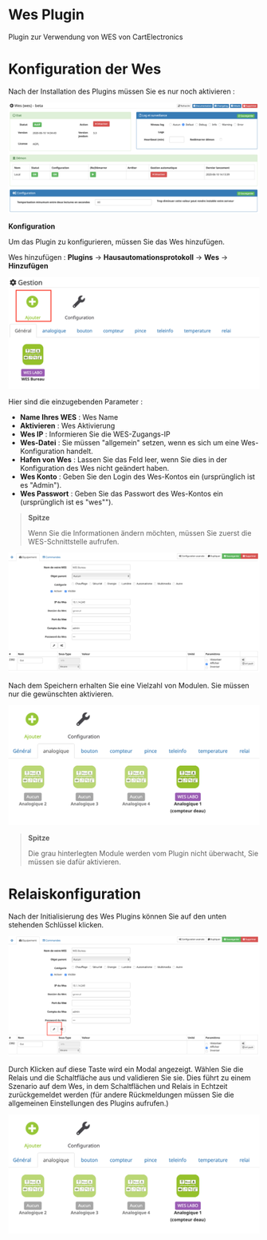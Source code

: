 # Wes Plugin

Plugin zur Verwendung von WES von CartElectronics

# Konfiguration der Wes

Nach der Installation des Plugins müssen Sie es nur noch aktivieren :

![mobile1](../images/configuration.png)

**Konfiguration**

Um das Plugin zu konfigurieren, müssen Sie das Wes hinzufügen.

Wes hinzufügen : **Plugins** → **Hausautomationsprotokoll** → **Wes** → **Hinzufügen**

![mobile2](../images/ajouter.png)

Hier sind die einzugebenden Parameter :

-   **Name Ihres WES** : Wes Name
-   **Aktivieren** : Wes Aktivierung
-   **Wes IP** : Informieren Sie die WES-Zugangs-IP
-   **Wes-Datei** : Sie müssen "allgemein" setzen, wenn es sich um eine Wes-Konfiguration handelt.
-   **Hafen von Wes** : Lassen Sie das Feld leer, wenn Sie dies in der Konfiguration des Wes nicht geändert haben.
-   **Wes Konto** : Geben Sie den Login des Wes-Kontos ein (ursprünglich ist es "Admin").
-   **Wes Passwort** : Geben Sie das Passwort des Wes-Kontos ein (ursprünglich ist es "wes"").

> **Spitze**
>
> Wenn Sie die Informationen ändern möchten, müssen Sie zuerst die WES-Schnittstelle aufrufen.

![mobile3](../images/wesGlobal.png)

Nach dem Speichern erhalten Sie eine Vielzahl von Modulen. Sie müssen nur die gewünschten aktivieren.

![mobile4](../images/wesGlobalView.png)

> **Spitze**
>
> Die grau hinterlegten Module werden vom Plugin nicht überwacht, Sie müssen sie dafür aktivieren.

# Relaiskonfiguration

Nach der Initialisierung des Wes Plugins können Sie auf den unten stehenden Schlüssel klicken.

![mobile5](../images/wesGlobalRelais.png)

Durch Klicken auf diese Taste wird ein Modal angezeigt. Wählen Sie die Relais und die Schaltfläche aus und validieren Sie sie. Dies führt zu einem Szenario auf dem Wes, in dem Schaltflächen und Relais in Echtzeit zurückgemeldet werden (für andere Rückmeldungen müssen Sie die allgemeinen Einstellungen des Plugins aufrufen.)

![mobile6](../images/wesGlobalView.png)
